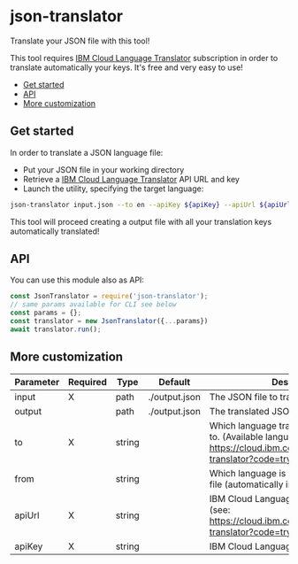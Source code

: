 # json-translator

Translate your JSON file with this tool!

This tool requires [IBM Cloud Language Translator](https://cloud.ibm.com/apidocs/language-translator?code=try#introduction) subscription in order to translate automatically your keys. It's free and very easy to use!

- [Get started](#get-started)
- [API](#api)
- [More customization](#more-customization)

## Get started

In order to translate a JSON language file:

- Put your JSON file in your working directory
- Retrieve a [IBM Cloud Language Translator](https://cloud.ibm.com/apidocs/language-translator?code=try#introduction) API URL and key
- Launch the utility, specifying the target language:

```bash
json-translator input.json --to en --apiKey ${apiKey} --apiUrl ${apiUrl}
```

This tool will proceed creating a output file with all your translation keys automatically translated!

## API

You can use this module also as API:

```javascript
const JsonTranslator = require('json-translator');
// same params available for CLI see below
const params = {};
const translator = new JsonTranslator({...params})
await translator.run();
```

## More customization

| Parameter | Required | Type   | Default       | Description                                                                                                                                 |
| --------- | -------- | ------ | ------------- | ------------------------------------------------------------------------------------------------------------------------------------------- |
| input     | X        | path   | ./output.json | The JSON file to translate                                                                                                                  |
| output    |          | path   | ./output.json | The translated JSON output                                                                                                                  |
| to        | X        | string |               | Which language translate the JSON input to. (Available languages: https://cloud.ibm.com/apidocs/language-translator?code=try#listlanguages) |
| from      |          | string |               | Which language is used in the input JSON file (automatically inferred if omitted)                                                           |
| apiUrl    | X        | string |               | IBM Cloud Language Translator API Url (see: https://cloud.ibm.com/apidocs/language-translator?code=try#service-endpoint)                    |
| apiKey    | X        | string |               | IBM Cloud Language Translator API Key                                                                                                       |
